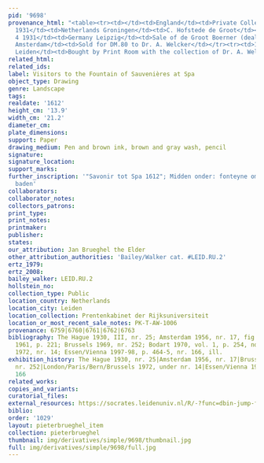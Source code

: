 ```yaml
---
pid: '9698'
provenance_html: "<table><tr><td></td><td>England</td><td>Private Collection</td></tr><tr><td>Until
  1931</td><td>Netherlands Groningen</td><td>C. Hofstede de Groot</td></tr><tr><td>Nov
  4 1931</td><td>Germany Leipzig</td><td>Sale of de Groot Boerner (dealer)</td></tr><tr><td></td><td>Netherlands
  Amsterdam</td><td>Sold for DM.80 to Dr. A. Welcker</td></tr><tr><td>1957</td><td>Netherlands
  Leiden</td><td>Bought by Print Room with the collection of Dr. A. Welcker</td></tr></table>"
related_html: 
related_ids: 
label: Visitors to the Fountain of Sauvenières at Spa
object_type: Drawing
genre: Landscape
tags: 
realdate: '1612'
height_cm: '13.9'
width_cm: '21.2'
diameter_cm: 
plate_dimensions: 
support: Paper
drawing_medium: Pen and brown ink, brown and gray wash, pencil
signature: 
signature_location: 
support_marks: 
further_inscription: '"Savonir tot Spa 1612"; Midden onder: fonteyne om doogen te
  baden'
collaborators: 
collaborator_notes: 
collectors_patrons: 
print_type: 
print_notes: 
printmaker: 
publisher: 
states: 
our_attribution: Jan Brueghel the Elder
other_attribution_authorities: 'Bailey/Walker cat. #LEID.RU.2'
ertz_1979: 
ertz_2008: 
bailey_walker: LEID.RU.2
hollstein_no: 
collection_type: Public
location_country: Netherlands
location_city: Leiden
location_collection: Prentenkabinet der Rijksuniversiteit
location_or_most_recent_sale_notes: PK-T-AW-1006
provenance: 6759|6760|6761|6762|6763
bibliography: The Hague 1930, III, nr. 25; Amsterdam 1956, nr. 17, fig. 8; Winner
  1961, p. 221; Brussels 1969, nr. 252; Bodart 1970, vol. 1, p. 254, note 3; London/Paris/Bern/Brussels
  1972, nr. 14; Essen/Vienna 1997-98, p. 464-5, nr. 166, ill.
exhibition_history: The Hague 1930, nr. 25|Amsterdam 1956, nr. 17|Brussels 1969, under
  nr. 252|London/Paris/Bern/Brussels 1972, under nr. 14|Essen/Vienna 1997-98, nr.
  166
related_works: 
copies_and_variants: 
curatorial_files: 
external_resources: https://socrates.leidenuniv.nl/R/-?func=dbin-jump-full&object_id=2713727
biblio: 
order: '1029'
layout: pieterbrueghel_item
collection: pieterbrueghel
thumbnail: img/derivatives/simple/9698/thumbnail.jpg
full: img/derivatives/simple/9698/full.jpg
---
```

